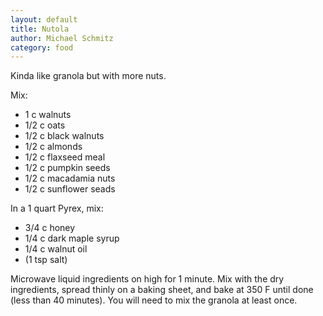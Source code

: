 ```yaml
---
layout: default
title: Nutola
author: Michael Schmitz
category: food
---
```


Kinda like granola but with more nuts.

Mix:

* 1 c walnuts
* 1/2 c oats
* 1/2 c black walnuts
* 1/2 c almonds
* 1/2 c flaxseed meal
* 1/2 c pumpkin seeds
* 1/2 c macadamia nuts
* 1/2 c sunflower seads

In a 1 quart Pyrex, mix:

* 3/4 c honey
* 1/4 c dark maple syrup
* 1/4 c walnut oil
* (1 tsp salt)

Microwave liquid ingredients on high for 1 minute. Mix with the dry
ingredients, spread thinly on a baking sheet, and bake at 350 F until done (less than 40 minutes).
You will need to mix the granola at least once.
